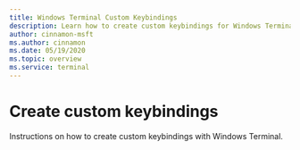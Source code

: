 ```yaml
---
title: Windows Terminal Custom Keybindings
description: Learn how to create custom keybindings for Windows Terminal.
author: cinnamon-msft
ms.author: cinnamon
ms.date: 05/19/2020
ms.topic: overview
ms.service: terminal
---
```


# Create custom keybindings

Instructions on how to create custom keybindings with Windows Terminal.

